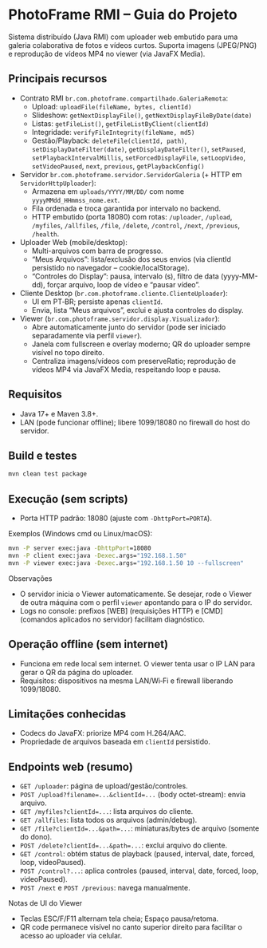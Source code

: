 # PhotoFrame RMI – Guia do Projeto 

Sistema distribuído (Java RMI) com uploader web embutido para uma galeria colaborativa de fotos e vídeos curtos. Suporta imagens (JPEG/PNG) e reprodução de vídeos MP4 no viewer (via JavaFX Media).

## Principais recursos
- Contrato RMI `br.com.photoframe.compartilhado.GaleriaRemota`:
  - Upload: `uploadFile(fileName, bytes, clientId)`
  - Slideshow: `getNextDisplayFile()`, `getNextDisplayFileByDate(date)`
  - Listas: `getFileList()`, `getFileListByClient(clientId)`
  - Integridade: `verifyFileIntegrity(fileName, md5)`
  - Gestão/Playback: `deleteFile(clientId, path)`, `setDisplayDateFilter(date)`, `getDisplayDateFilter()`, `setPaused`, `setPlaybackIntervalMillis`, `setForcedDisplayFile`, `setLoopVideo`, `setVideoPaused`, `next`, `previous`, `getPlaybackConfig()`
- Servidor `br.com.photoframe.servidor.ServidorGaleria` (+ HTTP em `ServidorHttpUploader`):
  - Armazena em `uploads/YYYY/MM/DD/` com nome `yyyyMMdd_HHmmss_nome.ext`.
  - Fila ordenada e troca garantida por intervalo no backend.
  - HTTP embutido (porta 18080) com rotas: `/uploader`, `/upload`, `/myfiles`, `/allfiles`, `/file`, `/delete`, `/control`, `/next`, `/previous`, `/health`.
- Uploader Web (mobile/desktop):
  - Multi-arquivos com barra de progresso.
  - “Meus Arquivos”: lista/exclusão dos seus envios (via clientId persistido no navegador – cookie/localStorage).
  - “Controles do Display”: pausa, intervalo (s), filtro de data (yyyy-MM-dd), forçar arquivo, loop de vídeo e “pausar vídeo”.
- Cliente Desktop (`br.com.photoframe.cliente.ClienteUploader`):
  - UI em PT‑BR; persiste apenas `clientId`.
  - Envia, lista “Meus arquivos”, exclui e ajusta controles do display.
- Viewer (`br.com.photoframe.servidor.display.Visualizador`):
  - Abre automaticamente junto do servidor (pode ser iniciado separadamente via perfil `viewer`).
  - Janela com fullscreen e overlay moderno; QR do uploader sempre visível no topo direito.
  - Centraliza imagens/vídeos com preserveRatio; reprodução de vídeos MP4 via JavaFX Media, respeitando loop e pausa.

## Requisitos
- Java 17+ e Maven 3.8+.
- LAN (pode funcionar offline); libere 1099/18080 no firewall do host do servidor.

## Build e testes
```cmd
mvn clean test package
```

## Execução (sem scripts)
- Porta HTTP padrão: 18080 (ajuste com `-DhttpPort=PORTA`).

Exemplos (Windows cmd ou Linux/macOS):
```cmd
mvn -P server exec:java -DhttpPort=18080
mvn -P client exec:java -Dexec.args="192.168.1.50"
mvn -P viewer exec:java -Dexec.args="192.168.1.50 10 --fullscreen"
```

Observações
- O servidor inicia o Viewer automaticamente. Se desejar, rode o Viewer de outra máquina com o perfil `viewer` apontando para o IP do servidor.
- Logs no console: prefixos [WEB] (requisições HTTP) e [CMD] (comandos aplicados no servidor) facilitam diagnóstico.

## Operação offline (sem internet)
- Funciona em rede local sem internet. O viewer tenta usar o IP LAN para gerar o QR da página do uploader.
- Requisitos: dispositivos na mesma LAN/Wi‑Fi e firewall liberando 1099/18080.

## Limitações conhecidas
- Codecs do JavaFX: priorize MP4 com H.264/AAC.
- Propriedade de arquivos baseada em `clientId` persistido.

## Endpoints web (resumo)
- `GET /uploader`: página de upload/gestão/controles.
- `POST /upload?filename=...&clientId=...` (body octet-stream): envia arquivo.
- `GET /myfiles?clientId=...`: lista arquivos do cliente.
- `GET /allfiles`: lista todos os arquivos (admin/debug).
- `GET /file?clientId=...&path=...`: miniaturas/bytes de arquivo (somente do dono).
- `POST /delete?clientId=...&path=...`: exclui arquivo do cliente.
- `GET /control`: obtém status de playback (paused, interval, date, forced, loop, videoPaused).
- `POST /control?...`: aplica controles (paused, interval, date, forced, loop, videoPaused).
- `POST /next` e `POST /previous`: navega manualmente.

Notas de UI do Viewer
- Teclas ESC/F/F11 alternam tela cheia; Espaço pausa/retoma.
- QR code permanece visível no canto superior direito para facilitar o acesso ao uploader via celular.
